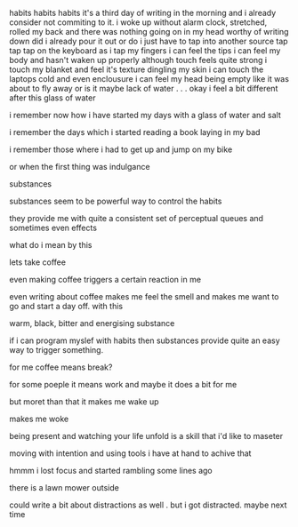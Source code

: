 habits habits habits 
it's a third day of writing in the morning and i already consider not commiting to it.
i woke up without alarm clock, stretched, rolled my back 
and there was nothing going on in my head worthy of writing down
did i already pour it out or do i just have to tap into another source
tap tap tap on the keyboard as i tap my fingers i can feel the tips 
i can feel my body and hasn't waken up properly 
although touch feels quite strong
i touch my blanket and feel it's texture dingling my skin 
i can touch the laptops cold and even enclousure
i can feel my head being empty 
like it was about to fly away 
or is it maybe lack of water 
.
.
.
okay i feel a bit different after this glass of water 

i remember now how i have started my days with a glass of water and salt 

i remember the days which i started reading a book laying in my bad 

i remember those where i had to get up and jump on my bike 

or when the first thing was indulgance

substances 

substances seem to be powerful way to control the habits

they provide me with quite a consistent set of perceptual queues and sometimes even effects 

what do i mean by this

lets take coffee

even making coffee triggers a certain reaction in me 

even writing about coffee makes me feel the smell and makes me want to go and start a day off. with this 

warm, black, bitter and energising substance

if i can program myslef with habits then substances provide quite an easy way to trigger something. 

for me coffee means break? 

for some poeple it means work and maybe it does a bit for me 

but moret than that it makes me wake up 

makes me woke 

being present and watching your life unfold is a skill that i'd like to maseter 

moving with intention and using tools i have at hand to achive that 

hmmm i lost focus and started rambling some lines ago 

there is a lawn mower outside

could write a bit about distractions as well
.
but i got distracted. maybe next time